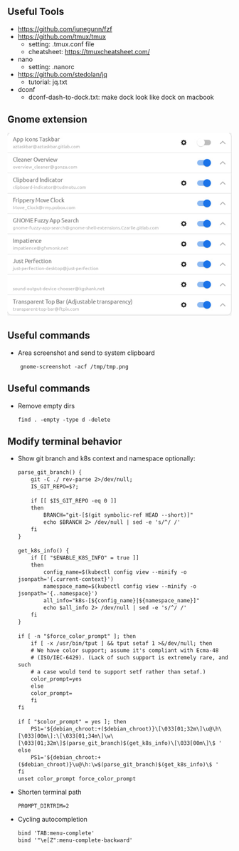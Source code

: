 ## Useful Tools
- https://github.com/junegunn/fzf
- https://github.com/tmux/tmux
    - setting: .tmux.conf file
    - cheatsheet: https://tmuxcheatsheet.com/
- nano
    - setting: .nanorc
- https://github.com/stedolan/jq
    - tutorial: jq.txt
- dconf
    - dconf-dash-to-dock.txt: make dock look like dock on macbook
## Gnome extension
![Gnome-Extension](gnome-extension.jpg)

## Useful commands
- Area screenshot and send to system clipboard
```
    gnome-screenshot -acf /tmp/tmp.png
```

## Useful commands

- Remove empty dirs
    ```
    find . -empty -type d -delete
    ```
## Modify terminal behavior
- Show git branch and k8s context and namespace optionally:
    ```
    parse_git_branch() {
        git -C ./ rev-parse 2>/dev/null;
        IS_GIT_REPO=$?;

        if [[ $IS_GIT_REPO -eq 0 ]]
        then
            BRANCH="git-[$(git symbolic-ref HEAD --short)]"
            echo $BRANCH 2> /dev/null | sed -e 's/^/ /'
        fi
    }

    get_k8s_info() {
        if [[ "$ENABLE_K8S_INFO" = true ]]
        then 
            config_name=$(kubectl config view --minify -o jsonpath='{.current-context}')
            namespace_name=$(kubectl config view --minify -o jsonpath='{..namespace}')
            all_info="k8s-[${config_name}|${namespace_name}]"
            echo $all_info 2> /dev/null | sed -e 's/^/ /'
        fi
    }

    if [ -n "$force_color_prompt" ]; then
        if [ -x /usr/bin/tput ] && tput setaf 1 >&/dev/null; then
        # We have color support; assume it's compliant with Ecma-48
        # (ISO/IEC-6429). (Lack of such support is extremely rare, and such
        # a case would tend to support setf rather than setaf.)
        color_prompt=yes
        else
        color_prompt=
        fi
    fi

    if [ "$color_prompt" = yes ]; then
        PS1='${debian_chroot:+($debian_chroot)}\[\033[01;32m\]\u@\h\[\033[00m\]:\[\033[01;34m\]\w\[\033[01;32m\]$(parse_git_branch)$(get_k8s_info)\[\033[00m\]\$ '
    else
        PS1='${debian_chroot:+($debian_chroot)}\u@\h:\w$(parse_git_branch)$(get_k8s_info)\$ '
    fi
    unset color_prompt force_color_prompt
    ```

- Shorten terminal path
    ```
    PROMPT_DIRTRIM=2
    ```

- Cycling autocompletion 
    ```
    bind 'TAB:menu-complete'
    bind '"\e[Z":menu-complete-backward'
    ```